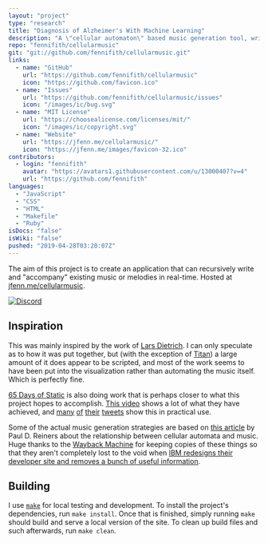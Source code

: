 ```yaml
---
layout: "project"
type: "research"
title: "Diagnosis of Alzheimer's With Machine Learning"
description: "A \"cellular automaton\" based music generation tool, written with p5js."
repo: "fennifith/cellularmusic"
git: "git://github.com/fennifith/cellularmusic.git"
links: 
  - name: "GitHub"
    url: "https://github.com/fennifith/cellularmusic"
    icon: "https://github.com/favicon.ico"
  - name: "Issues"
    url: "https://github.com/fennifith/cellularmusic/issues"
    icon: "/images/ic/bug.svg"
  - name: "MIT License"
    url: "https://choosealicense.com/licenses/mit/"
    icon: "/images/ic/copyright.svg"
  - name: "Website"
    url: "https://jfenn.me/cellularmusic/"
    icon: "https://jfenn.me/images/favicon-32.ico"
contributors: 
  - login: "fennifith"
    avatar: "https://avatars1.githubusercontent.com/u/13000407?v=4"
    url: "https://github.com/fennifith"
languages: 
  - "JavaScript"
  - "CSS"
  - "HTML"
  - "Makefile"
  - "Ruby"
isDocs: "false"
isWiki: "false"
pushed: "2019-04-28T03:20:07Z"
---
```


The aim of this project is to create an application that can recursively write and "accompany" existing music or melodies in real-time. Hosted at [jfenn.me/cellularmusic](https://jfenn.me/cellularmusic/).

[![Discord](https://img.shields.io/discord/514625116706177035.svg?logo=discord&colorB=7289da)](https://discord.gg/mAdmKDH)

## Inspiration

This was mainly inspired by the work of [Lars Dietrich](https://www.youtube.com/channel/UCznARY34-PH2Yv4jFxj3SUA). I can only speculate as to how it was put together, but (with the exception of [Titan](https://www.youtube.com/watch?v=t3zha5WAY3w)) a large amount of it does appear to be scripted, and most of the work seems to have been put into the visualization rather than automating the music itself. Which is perfectly fine.

[65 Days of Static](https://decompositiontheory.info/) is also doing work that is perhaps closer to what this project hopes to accomplish. [This video](https://www.youtube.com/watch?v=oW_lK9yWsCA) shows a lot of what they have achieved, and [many](https://twitter.com/65dos/status/1115956359470690305) [of](https://twitter.com/65dos/status/1115258013059821570) [their](https://twitter.com/65dos/status/1115583157913493504) [tweets](https://twitter.com/65dos/status/1114917016438226945) show this in practical use.

Some of the actual music generation strategies are based on [this article](https://web.archive.org/web/20160312060120/http://www.ibm.com/developerworks/library/j-camusic/index.html) by Paul D. Reiners about the relationship between cellular automata and music. Huge thanks to the [Wayback Machine](https://archive.org/) for keeping copies of these things so that they aren't completely lost to the void when [IBM redesigns their developer site and removes a bunch of useful information](https://twitter.com/fennifith/status/1118354510643191808).

## Building

I use [`make`](https://gnu.org/software/make/) for local testing and development. To install the project's dependencies, run `make install`. Once that is finished, simply running `make` should build and serve a local version of the site. To clean up build files and such afterwards, run `make clean`.
